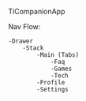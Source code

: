 TiCompanionApp

Nav Flow:

    -Drawer
        -Stack
            -Main (Tabs)
                -Faq
                -Games
                -Tech
            -Profile
            -Settings
